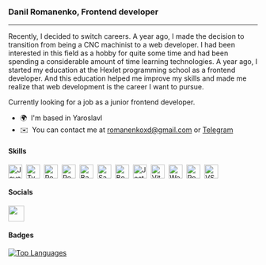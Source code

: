 ### Danil Romanenko, Frontend developer
____

Recently, I decided to switch careers. A year ago, I made the decision to transition from being a CNC machinist to a web developer. I had been interested in this field as a hobby for quite some time and had been spending a considerable amount of time learning technologies. A year ago, I started my education at the Hexlet programming school as a frontend developer. And this education helped me improve my skills and made me realize that web development is the career I want to pursue.

Currently looking for a job as a junior frontend developer.

* 🌍  I'm based in Yaroslavl
* ✉️  You can contact me at [romanenkoxd@gmail.com](mailto:romanenkoxd@gmail.com) or [Telegram](https://www.t.me/solarxsolar)

#### Skills


<p align="left">
<div style="display: flex; flex-wrap: wrap; gap: 4px; justify-content: left;"><img src="https://cdn.simpleicons.org/javascript/F7DF1E" height="28" alt="JavaScript" style="margin-right: 4px"> <img src="https://cdn.simpleicons.org/typescript/3178C6" height="28" alt="TypeScript" style="margin-right: 4px"> <img src="https://skillicons.dev/icons?i=react" height="28" alt="React" style="margin-right: 4px"> <img src="https://skillicons.dev/icons?i=redux" height="28" alt="Redux" style="margin-right: 4px"> <img src="https://skillicons.dev/icons?i=bash" height="28" alt="Bash" style="margin-right: 4px"> <img src="https://skillicons.dev/icons?i=sass" height="28" alt="Sass" style="margin-right: 4px"> <img src="https://skillicons.dev/icons?i=bootstrap" height="28" alt="Bootstrap" style="margin-right: 4px"> <img src="https://skillicons.dev/icons?i=jest" height="28" alt="Jest" style="margin-right: 4px"> <img src="https://skillicons.dev/icons?i=vite" height="28" alt="Vite" style="margin-right: 4px"> <img src="https://skillicons.dev/icons?i=webpack" height="28" alt="Webpack" style="margin-right: 4px"> <img src="https://skillicons.dev/icons?i=postman" height="28" alt="Postman" style="margin-right: 4px"> <img src="https://skillicons.dev/icons?i=vscode" height="28" alt="VSCode" style="margin-right: 4px"></div>
</p>


#### Socials

<p align="left"> <a href="https://www.github.com/solarxweb" target="_blank" rel="noreferrer"> <picture> <source media="(prefers-color-scheme: dark)" srcset="https://raw.githubusercontent.com/danielcranney/readme-generator/main/public/icons/socials/github-dark.svg" /> <source media="(prefers-color-scheme: light)" srcset="https://raw.githubusercontent.com/danielcranney/readme-generator/main/public/icons/socials/github.svg" /> <img src="https://raw.githubusercontent.com/danielcranney/readme-generator/main/public/icons/socials/github.svg" width="32" height="32" /> </picture> </a></p>

#### Badges

<a href="https://github.com/solarxweb" align="left"><img src="https://github-readme-stats.vercel.app/api/top-langs/?username=solarxweb&langs_count=10&title_color=3382ed&text_color=0891b2&icon_color=84cc16&bg_color=0f172a&hide_border=true&locale=en&custom_title=Top%20%Languages" alt="Top Languages" /></a>
